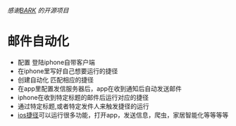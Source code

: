 
 *感谢[BARK](https://github.com/Finb/Bark) 的开源项目*
# 邮件自动化

* 配置 登陆iphone自带客户端
* 在iphone里写好自己想要运行的捷径
* 创建自动化 匹配相应的捷径
* 在app里配置发信服务器后，app在收到通知后自动发送邮件
* iphone在收到特定标题的邮件后运行对应的捷径
* 通过特定标题,或者特定发件人来触发捷径的运行
* [ios捷径](https://support.apple.com/zh-cn/guide/shortcuts/apdf22b0444c/2.0/ios/12.0)可以运行很多功能，打开app，发送信息，爬虫，家居智能化等等等等 


